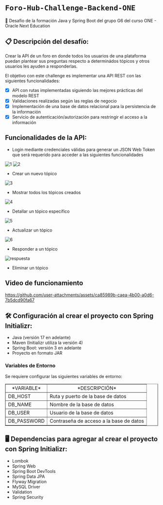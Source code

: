 # `Foro-Hub-Challenge-Backend-ONE`
🏁 Desafio de la formación Java y Spring Boot del grupo G6 del curso ONE - Oracle Next Education

## 📋 Descripción del desafío:
Crear la API de un foro en donde todos los usuarios de una plataforma puedan plantear sus preguntas respecto a determinádos tópicos y otros usuarios les ayuden a responderlas.

El objetivo con este challenge es implementar una API REST con las siguientes funcionalidades:
- [x] API con rutas implementadas siguiendo las mejores prácticas del modelo REST
- [x] Validaciones realizadas según las reglas de negocio
- [x] Implementación de una base de datos relacional para la persistencia de la información
- [x] Servicio de autenticación/autorización para restringir el acceso a la información

## Funcionalidades de la API:

- Login mediante credenciales válidas para generar un JSON Web Token que será requerido para acceder a las siguientes funcionalidades
  
![1](https://github.com/user-attachments/assets/5d381f70-a9e4-4f48-a7b1-fbcef76a04bf)
![2](https://github.com/user-attachments/assets/270c0aa7-035e-45b8-9978-5cfbae7d09c7)

- Crear un nuevo tópico
  
![3](https://github.com/user-attachments/assets/a5553af2-096e-4555-8762-2257ad48a24c)

- Mostrar todos los tópicos creados
  
![4](https://github.com/user-attachments/assets/e1b1a377-a84b-4e59-a0ce-075e14bb5155)

- Detallar un tópico específico
 
![5](https://github.com/user-attachments/assets/341cd131-0fb1-4685-928b-5f057928dddc)

- Actualizar un tópico
  
![6](https://github.com/user-attachments/assets/bf8a918b-facb-43d9-8d58-0472340393a0)

- Responder a un tópico

![respuesta](https://github.com/user-attachments/assets/d35fa393-8982-4693-bfd3-ec6c6913ee5d)


- Eliminar un tópico

## Video de funcionamiento 

https://github.com/user-attachments/assets/ca85989b-caea-4b00-a0d6-7b5dcd90fa67




## 🛠️ Configuración al crear el proyecto con Spring Initializr:
- Java (versión 17 en adelante)
- Maven (Initializr utiliza la versión 4)
- Spring Boot: versión 3 en adelante
- Proyecto en formato JAR

### Variables de Entorno

Se requiere configurar las siguientes variables de entorno:

<table border="1">
    <tr style="text-align: center;">
        <td>*VARIABLE*</td>
        <td>*DESCRIPCIÓN*</td>
    </tr>
    <tr>
        <td>DB_HOST</td>
        <td>Ruta y puerto de la base de datos</td>
    </tr>
    <tr>
        <td>DB_NAME</td>
        <td>Nombre de la base de datos</td>
    </tr>
    <tr>
        <td>DB_USER</td>
        <td>Usuario de la base de datos</td>
    </tr>
    <tr>
        <td>DB_PASSWORD</td>
        <td>Contraseña de acceso a la base de datos</td>
    </tr>
</table>

## 🖥️ Dependencias para agregar al crear el proyecto con Spring Initializr:
- Lombok
- Spring Web
- Spring Boot DevTools
- Spring Data JPA
- Flyway Migration
- MySQL Driver
- Validation
- Spring Security
